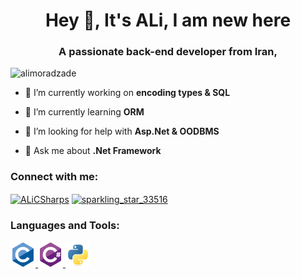 <h1 align="center">Hey 👋, It's ALi, I am new here</h1>
<h3 align="center">A passionate back-end developer from Iran,</h3>

<p align="left"> <img src="https://komarev.com/ghpvc/?username=alimoradzade&label=Profile%20views&color=0e75b6&style=flat" alt="alimoradzade" /> </p>

- 🔭 I’m currently working on **encoding types & SQL**

- 🌱 I’m currently learning **ORM**

- 🤝 I’m looking for help with **Asp.Net & OODBMS**

- 💬 Ask me about **.Net Framework**

<h3 align="left">Connect with me:</h3>
<p align="left">
<a href="https://t.me/alicsharps" target="blank"><img align="center" src="https://user-images.githubusercontent.com/49933115/139837223-bf23d3a9-4638-4e17-994a-ac8678d5f517.png" alt="ALiCSharps" height="40" width="40" /></a>
<a href="https://discord.gg/sparkling_star_33516" target="blank"><img align="center" src="https://raw.githubusercontent.com/rahuldkjain/github-profile-readme-generator/master/src/images/icons/Social/discord.svg" alt="sparkling_star_33516" height="30" width="40" /></a>
</p>

<h3 align="left">Languages and Tools:</h3>
<p align="left"> <a href="https://www.cprogramming.com/" target="_blank" rel="noreferrer"> <img src="https://raw.githubusercontent.com/devicons/devicon/master/icons/c/c-original.svg" alt="c" width="40" height="40"/> </a> <a href="https://www.w3schools.com/cs/" target="_blank" rel="noreferrer"> <img src="https://raw.githubusercontent.com/devicons/devicon/master/icons/csharp/csharp-original.svg" alt="csharp" width="40" height="40"/> </a> <a href="https://www.python.org" target="_blank" rel="noreferrer"> <img src="https://raw.githubusercontent.com/devicons/devicon/master/icons/python/python-original.svg" alt="python" width="40" height="40"/> </a> </p>

